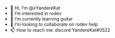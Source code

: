 - 👋 Hi, I’m @xYandereKat
- 👀 I’m interested in rodev
- 🌱 I’m currently learning guitar
- 💞️ I’m looking to collaborate on rodev help
- 📫 How to reach me: discord YandereKat#0522

<!---
xYandereKat/xYandereKat is a ✨ special ✨ repository because its `README.md` (this file) appears on your GitHub profile.
You can click the Preview link to take a look at your changes.
--->
